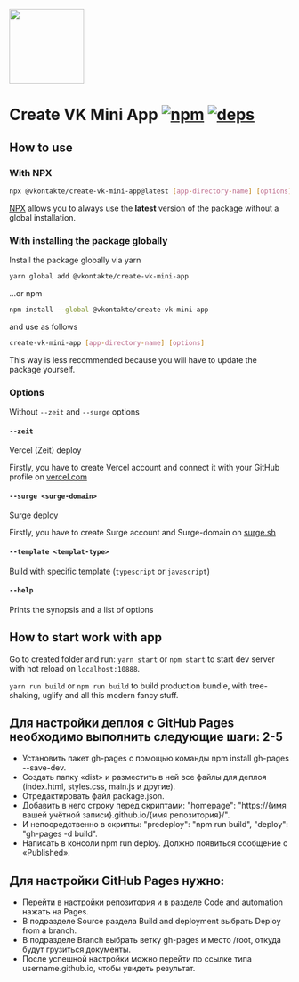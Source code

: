 [<img width="134" src="https://vk.com/images/apps/mini_apps/vk_mini_apps_logo.svg">](https://vk.com/services)

# Create VK Mini App [![npm][npm]][npm-url] [![deps][deps]][deps-url]

## How to use

### With NPX

```bash
npx @vkontakte/create-vk-mini-app@latest [app-directory-name] [options]
```

[NPX](https://github.com/npm/npx) allows you to always use the **latest** version of the package without a global installation.

### With installing the package globally

Install the package globally via yarn

```bash
yarn global add @vkontakte/create-vk-mini-app
```

...or npm

```bash
npm install --global @vkontakte/create-vk-mini-app
```

and use as follows

```bash
create-vk-mini-app [app-directory-name] [options]
```

This way is less recommended because you will have to update the package yourself.

### Options

Without `--zeit` and `--surge` options

#### `--zeit`

Vercel (Zeit) deploy

Firstly, you have to create Vercel account and connect it with your GitHub profile on [vercel.com](https://vercel.com)

#### `--surge <surge-domain>`

Surge deploy

Firstly, you have to create Surge account and Surge-domain on [surge.sh](https://surge.sh)

#### `--template <templat-type>`

Build with specific template (`typescript` or `javascript`)

#### `--help`

Prints the synopsis and a list of options

## How to start work with app

Go to created folder and run:
`yarn start` or `npm start` to start dev server with hot reload on `localhost:10888`.

`yarn run build` or `npm run build` to build production bundle, with tree-shaking, uglify and all this modern fancy stuff.

[npm]: https://img.shields.io/npm/v/@vkontakte/create-vk-mini-app.svg
[npm-url]: https://npmjs.com/package/@vkontakte/create-vk-mini-app
[deps]: https://img.shields.io/david/vkcom/create-vk-mini-app.svg
[deps-url]: https://david-dm.org/vkcom/create-vk-mini-app

## Для настройки деплоя с GitHub Pages необходимо выполнить следующие шаги: 2-5

* Установить пакет gh-pages с помощью команды npm install gh-pages --save-dev.
* Создать папку «dist» и разместить в ней все файлы для деплоя (index.html, styles.css, main.js и другие).
* Отредактировать файл package.json. 
* Добавить в него строку перед скриптами: "homepage": "https://{имя вашей учётной записи}.github.io/{имя репозитория}/". 
* И непосредственно в скрипты: "predeploy": "npm run build", "deploy": "gh-pages -d build".
* Написать в консоли npm run deploy. Должно появиться сообщение с «Published».

## Для настройки GitHub Pages нужно:

* Перейти в настройки репозитория и в разделе Code and automation нажать на Pages.
* В подразделе Source раздела Build and deployment выбрать Deploy from a branch.
* В подразделе Branch выбрать ветку gh-pages и место /root, откуда будут грузиться документы.
* После успешной настройки можно перейти по ссылке типа username.github.io, чтобы увидеть результат.
